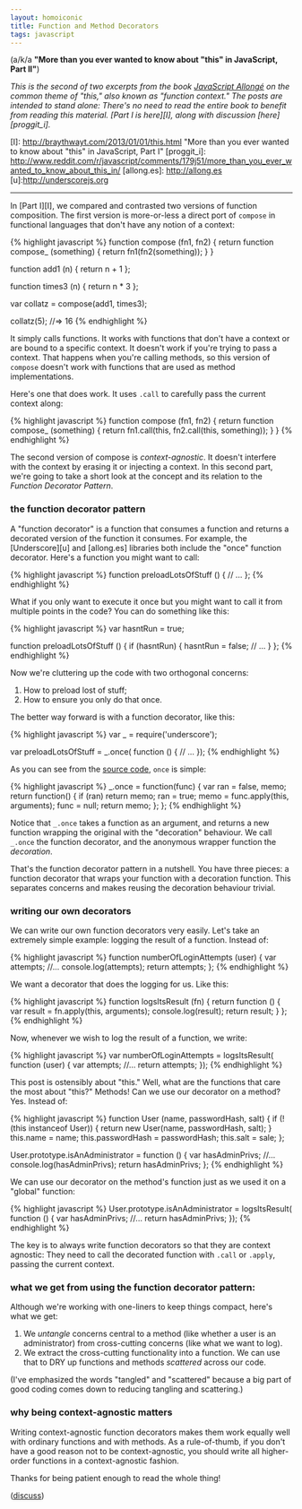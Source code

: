 ```yaml
---
layout: homoiconic
title: Function and Method Decorators
tags: javascript
---
```


(a/k/a **"More than you ever wanted to know about "this" in JavaScript, Part II"**)

*This is the second of two excerpts from the book [JavaScript Allongé][ja] on the common theme of "this," also known as "function context." The posts are intended to stand alone: There's no need to read the entire book to benefit from reading this material. [Part I is here][I], along with discussion [here][proggit_i].*

[ja]: http://leanpub.com/javascript-allonge
[I]: http://braythwayt.com/2013/01/01/this.html "More than you ever wanted to know about "this" in JavaScript, Part I"
[proggit_i]: http://www.reddit.com/r/javascript/comments/179j51/more_than_you_ever_wanted_to_know_about_this_in/
[allong.es]: http://allong.es
[u]:http://underscorejs.org

---

In [Part I][I], we compared and contrasted two versions of function composition. The first version is more-or-less a direct port of `compose` in functional languages that don't have any notion of a context:

{% highlight javascript %}
function compose (fn1, fn2) {
  return function compose_ (something) {
    return fn1(fn2(something));
  }
}

function add1 (n) { return n + 1 };

function times3 (n) { return n * 3 };

var collatz = compose(add1, times3);

collatz(5);
  //=> 16
{% endhighlight %}
  
It simply calls functions. It works with functions that don't have a context or are bound to a specific context. It doesn't work if you're trying to pass a context. That happens when you're calling methods, so this version of `compose` doesn't work with functions that are used as method implementations.

Here's one that does work. It uses `.call` to carefully pass the current context along:

{% highlight javascript %}
function compose (fn1, fn2) {
  return function compose_ (something) {
    return fn1.call(this, fn2.call(this, something));
  }
}
{% endhighlight %}
  
The second version of compose is *context-agnostic*. It doesn't interfere with the context by erasing it or injecting a context. In this second part, we're going to take a short look at the concept and its relation to the *Function Decorator Pattern*.

### the function decorator pattern

A "function decorator" is a function that consumes a function and returns a decorated version of the function it consumes. For example, the [Underscore][u] and [allong.es] libraries both include the "once" function decorator. Here's a function you might want to call:

{% highlight javascript %}
function preloadLotsOfStuff () {
  // ...
};
{% endhighlight %}
  
What if you only want to execute it once but you might want to call it from multiple points in the code? You can do something like this:

{% highlight javascript %}
var hasntRun = true;

function preloadLotsOfStuff () {
  if (hasntRun) {
    hasntRun = false;
    // ...
  }
};
{% endhighlight %}
  
Now we're cluttering up the code with two orthogonal concerns:

1. How to preload lost of stuff;
2. How to ensure you only do that once.

The better way forward is with a function decorator, like this:

{% highlight javascript %}
var _ = require('underscore');

var preloadLotsOfStuff = _.once( function () {
  // ...
});
{% endhighlight %}
  
As you can see from the [source code](http://underscorejs.org/docs/underscore.html), `once` is simple:

{% highlight javascript %}
_.once = function(func) {
  var ran = false, memo;
  return function() {
    if (ran) return memo;
    ran = true;
    memo = func.apply(this, arguments);
    func = null;
    return memo;
  };
};
{% endhighlight %}
  
Notice that `_.once` takes a function as an argument, and returns a new function wrapping the original with the "decoration" behaviour. We call `_.once` the function decorator, and the anonymous wrapper function the *decoration*.

That's the function decorator pattern in a nutshell. You have three pieces: a function decorator that wraps your function with a decoration function. This separates concerns and makes reusing the decoration behaviour trivial.

### writing our own decorators

We can write our own function decorators very easily. Let's take an extremely simple example: logging the result of a function. Instead of:

{% highlight javascript %}
function numberOfLoginAttempts (user) {
  var attempts;
  //...
  console.log(attempts);
  return attempts;
};
{% endhighlight %}
  
We want a decorator that does the logging for us. Like this:

{% highlight javascript %}
function logsItsResult (fn) {
  return function () {
    var result = fn.apply(this, arguments);
    console.log(result);
    return result;
  }
};
{% endhighlight %}
  
Now, whenever we wish to log the result of a function, we write:

{% highlight javascript %}
var numberOfLoginAttempts = logsItsResult( function (user) {
  var attempts;
  //...
  return attempts;
});
{% endhighlight %}
  
This post is ostensibly about "this." Well, what are the functions that care the most about "this?" Methods! Can we use our decorator on a method? Yes. Instead of:

{% highlight javascript %}
function User (name, passwordHash, salt) {
  if (!(this instanceof User)) {
    return new User(name, passwordHash, salt);
  }
  this.name = name;
  this.passwordHash = passwordHash;
  this.salt = sale;
};

User.prototype.isAnAdministrator = function () {
  var hasAdminPrivs;
  //...
  console.log(hasAdminPrivs);
  return hasAdminPrivs;
};
{% endhighlight %}
  
We can use our decorator on the method's function just as we used it on a "global" function:

{% highlight javascript %}
User.prototype.isAnAdministrator = logsItsResult( function () {
  var hasAdminPrivs;
  //...
  return hasAdminPrivs;
});
{% endhighlight %}
  
The key is to always write function decorators so that they are context agnostic: They need to call the decorated function with `.call` or `.apply`, passing the current context.

### what we get from using the function decorator pattern:

Although we're working with one-liners to keep things compact, here's what we get:

1. We *untangle* concerns central to a method (like whether a user is an administrator) from cross-cutting concerns (like what we want to log).
2. We extract the cross-cutting functionality into a function. We can use that to DRY up functions and methods *scattered* across our code.

(I've emphasized the words "tangled" and "scattered" because a big part of good coding comes down to reducing tangling and scattering.)

### why being context-agnostic matters

Writing context-agnostic function decorators makes them work equally well with ordinary functions and with methods. As a rule-of-thumb, if you don't have a good reason not to be context-agnostic, you should write all higher-order functions in a context-agnostic fashion.

Thanks for being patient enough to read the whole thing!

([discuss](http://www.reddit.com/r/javascript/comments/17pqjh/function_and_method_decorators/))



